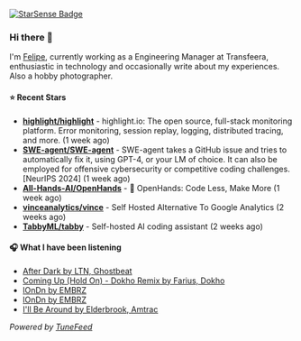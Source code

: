 <a href="https://starsense.app/developer-types" target="_blank"><img src="https://starsense.app/api/badge/?user=valtlfelipe" alt="StarSense Badge"></a>

### Hi there 👋

I'm [Felipe](https://felipevm.com), currently working as a Engineering Manager at Transfeera, enthusiastic in technology and occasionally write about my experiences. Also a hobby photographer.

#### ⭐ Recent Stars
- **[highlight/highlight](https://github.com/highlight/highlight)** - highlight.io: The open source, full-stack monitoring platform. Error monitoring, session replay, logging, distributed tracing, and more. (1 week ago)
- **[SWE-agent/SWE-agent](https://github.com/SWE-agent/SWE-agent)** - SWE-agent takes a GitHub issue and tries to automatically fix it, using GPT-4, or your LM of choice. It can also be employed for offensive cybersecurity or competitive coding challenges. [NeurIPS 2024]  (1 week ago)
- **[All-Hands-AI/OpenHands](https://github.com/All-Hands-AI/OpenHands)** - 🙌 OpenHands: Code Less, Make More (1 week ago)
- **[vinceanalytics/vince](https://github.com/vinceanalytics/vince)** - Self Hosted Alternative To Google Analytics (2 weeks ago)
- **[TabbyML/tabby](https://github.com/TabbyML/tabby)** - Self-hosted AI coding assistant (2 weeks ago)

#### 🎧 What I have been listening
- [After Dark by LTN, Ghostbeat](https://open.spotify.com/track/2B2vTMJ6vcsHAsbkcSWJRR)
- [Coming Up (Hold On) - Dokho Remix by Farius, Dokho](https://open.spotify.com/track/0pAKG0jaOC5Zc6RykZzvgC)
- [lOnDn by EMBRZ](https://open.spotify.com/track/16vsw3UO3DmSmRDzmoaHx7)
- [lOnDn by EMBRZ](https://open.spotify.com/track/16vsw3UO3DmSmRDzmoaHx7)
- [I&#39;ll Be Around by Elderbrook, Amtrac](https://open.spotify.com/track/32v4XcJEaB3c3NbETfJ3uV)

_Powered by [TuneFeed](https://tunefeed.app?ref=github.com)_


